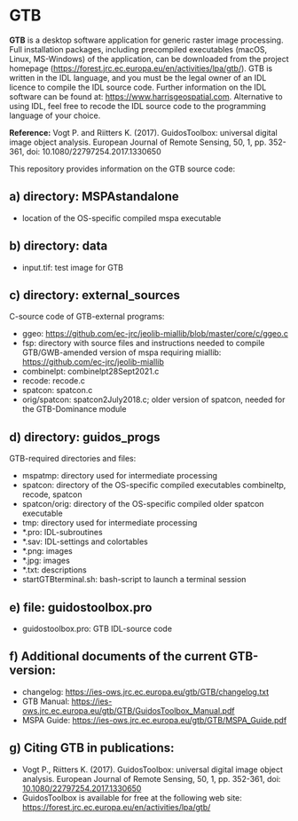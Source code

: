# GTB
**GTB** is a desktop software application for generic raster image processing. Full installation packages, including precompiled executables (macOS, Linux, MS-Windows) of the application, can be downloaded from the project homepage (https://forest.jrc.ec.europa.eu/en/activities/lpa/gtb/). GTB is written in the IDL language, and you must be the legal owner of an IDL licence to compile the IDL source code. Further information on the IDL software can be found at: https://www.harrisgeospatial.com. Alternative to using IDL, feel free to recode the IDL source code to the programming language of your choice.

**Reference:** Vogt P. and Riitters K. (2017). GuidosToolbox: universal digital image object analysis. European Journal of Remote Sensing, 50, 1, pp. 352-361, doi: 10.1080/22797254.2017.1330650


This repository provides information on the GTB source code:

a) directory: MSPAstandalone
-----------
-   location of the OS-specific compiled mspa executable

b) directory: data 
-----------
-   input.tif: test image for GTB

c) directory: external_sources
-------
C-source code of GTB-external programs:
-   ggeo: https://github.com/ec-jrc/jeolib-miallib/blob/master/core/c/ggeo.c
-   fsp: directory with source files and instructions needed to compile GTB/GWB-amended version of mspa requiring miallib: https://github.com/ec-jrc/jeolib-miallib
-   combinelpt: combinelpt28Sept2021.c
-   recode: recode<date>.c
-   spatcon: spatcon<date>.c
-   orig/spatcon: spatcon2July2018.c; older version of spatcon, needed for the GTB-Dominance module

d) directory: guidos_progs
------
GTB-required directories and files:
-   mspatmp: directory used for intermediate processing
-   spatcon: directory of the OS-specific compiled executables combineltp, recode, spatcon
-   spatcon/orig: directory of the OS-specific compiled older spatcon executable
-   tmp: directory used for intermediate processing
-   *.pro: IDL-subroutines
-   *.sav: IDL-settings and colortables
-   *.png: images
-   *.jpg: images
-   *.txt: descriptions
-   startGTBterminal.sh: bash-script to launch a terminal session 

e) file: guidostoolbox.pro
------
-   guidostoolbox.pro: GTB IDL-source code

f) Additional documents of the current GTB-version:
-----
-   changelog: https://ies-ows.jrc.ec.europa.eu/gtb/GTB/changelog.txt
-   GTB Manual: https://ies-ows.jrc.ec.europa.eu/gtb/GTB/GuidosToolbox_Manual.pdf
-   MSPA Guide: https://ies-ows.jrc.ec.europa.eu/gtb/GTB/MSPA_Guide.pdf

g) Citing GTB in publications:
-----
-   Vogt P., Riitters K. (2017). GuidosToolbox: universal digital image object analysis. European Journal of Remote Sensing, 50, 1, pp. 352-361, doi: [10.1080/22797254.2017.1330650](https://doi.org/10.1080/22797254.2017.1330650)
-   GuidosToolbox is available for free at the following web site: https://forest.jrc.ec.europa.eu/en/activities/lpa/gtb/


